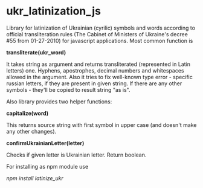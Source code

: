 # ukr_latinization_js
Library for latinization of Ukrainian (cyrilic) symbols and words according to official transliteration rules (The Cabinet of Ministers of Ukraine's decree #55 from 01-27-2010) for javascript applications.
Most common function is 
<p><b>transliterate(ukr_word)</b> 
<p>It takes string as argument and returns transliterated (represented in Latin letters) one.
Hyphens, apostrophes, decimal numbers and whitespaces allowed in the argument.
Also it tries to fix well-known type error - specific russian letters, if they are present in given string.
If there are any other symbols - they'll be copied to result string "as is".

<p>Also library provides two helper functions:
<p><b>capitalize(word)</b>
<p>This returns source string with first symbol in upper case (and doesn't make any other changes).

<p><b>confirmUkrainianLetter(letter)</b>
<p>Checks if given letter is Ukrainian letter. Return boolean.

<p>For installing as npm module use </p>
<p><i>npm install latinize_ukr</i></p>
